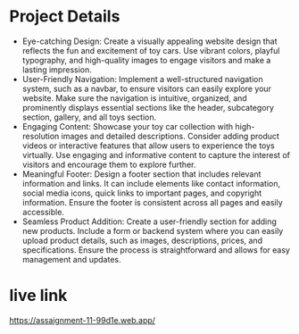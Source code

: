 # Project Details
* Eye-catching Design: Create a visually appealing website design that reflects the fun and excitement of toy cars. Use vibrant colors, playful typography, and high-quality images to engage visitors and make a lasting impression.
* User-Friendly Navigation: Implement a well-structured navigation system, such as a navbar, to ensure visitors can easily explore your website. Make sure the navigation is intuitive, organized, and prominently displays essential sections like the header, subcategory section, gallery, and all toys section.
* Engaging Content: Showcase your toy car collection with high-resolution images and detailed descriptions. Consider adding product videos or interactive features that allow users to experience the toys virtually. Use engaging and informative content to capture the interest of visitors and encourage them to explore further.
* Meaningful Footer: Design a footer section that includes relevant information and links. It can include elements like contact information, social media icons, quick links to important pages, and copyright information. Ensure the footer is consistent across all pages and easily accessible.
* Seamless Product Addition: Create a user-friendly section for adding new products. Include a form or backend system where you can easily upload product details, such as images, descriptions, prices, and specifications. Ensure the process is straightforward and allows for easy management and updates.

# live link
https://assaignment-11-99d1e.web.app/